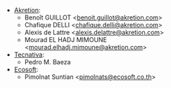 - [Akretion](https://www.akretion.com):
  - Benoît GUILLOT \<<benoit.guillot@akretion.com>\>
  - Chafique DELLI \<<chafique.delli@akretion.com>\>
  - Alexis de Lattre \<<alexis.delattre@akretion.com>\>
  - Mourad EL HADJ MIMOUNE \<<mourad.elhadj.mimoune@akretion.com>\>
- [Tecnativa](https://www.tecnativa.com):
  - Pedro M. Baeza
- [Ecosoft](http://ecosoft.co.th):
  - Pimolnat Suntian \<<pimolnats@ecosoft.co.th>\>
